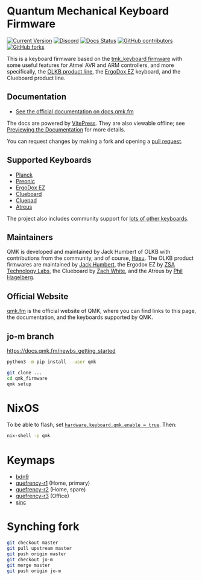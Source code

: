 # Quantum Mechanical Keyboard Firmware

[![Current Version](https://img.shields.io/github/tag/qmk/qmk_firmware.svg)](https://github.com/qmk/qmk_firmware/tags)
[![Discord](https://img.shields.io/discord/440868230475677696.svg)](https://discord.gg/qmk)
[![Docs Status](https://img.shields.io/badge/docs-ready-orange.svg)](https://docs.qmk.fm)
[![GitHub contributors](https://img.shields.io/github/contributors/qmk/qmk_firmware.svg)](https://github.com/qmk/qmk_firmware/pulse/monthly)
[![GitHub forks](https://img.shields.io/github/forks/qmk/qmk_firmware.svg?style=social&label=Fork)](https://github.com/qmk/qmk_firmware/)

This is a keyboard firmware based on the [tmk\_keyboard firmware](https://github.com/tmk/tmk_keyboard) with some useful features for Atmel AVR and ARM controllers, and more specifically, the [OLKB product line](https://olkb.com), the [ErgoDox EZ](https://ergodox-ez.com) keyboard, and the Clueboard product line.

## Documentation

* [See the official documentation on docs.qmk.fm](https://docs.qmk.fm)

The docs are powered by [VitePress](https://vitepress.dev/). They are also viewable offline; see [Previewing the Documentation](https://docs.qmk.fm/#/contributing?id=previewing-the-documentation) for more details.

You can request changes by making a fork and opening a [pull request](https://github.com/qmk/qmk_firmware/pulls).

## Supported Keyboards

* [Planck](/keyboards/planck/)
* [Preonic](/keyboards/preonic/)
* [ErgoDox EZ](/keyboards/ergodox_ez/)
* [Clueboard](/keyboards/clueboard/)
* [Cluepad](/keyboards/clueboard/17/)
* [Atreus](/keyboards/atreus/)

The project also includes community support for [lots of other keyboards](/keyboards/).

## Maintainers

QMK is developed and maintained by Jack Humbert of OLKB with contributions from the community, and of course, [Hasu](https://github.com/tmk). The OLKB product firmwares are maintained by [Jack Humbert](https://github.com/jackhumbert), the Ergodox EZ by [ZSA Technology Labs](https://github.com/zsa), the Clueboard by [Zach White](https://github.com/skullydazed), and the Atreus by [Phil Hagelberg](https://github.com/technomancy).

## Official Website

[qmk.fm](https://qmk.fm) is the official website of QMK, where you can find links to this page, the documentation, and the keyboards supported by QMK.

## jo-m branch

https://docs.qmk.fm/newbs_getting_started

```bash
python3 -m pip install --user qmk

git clone ...
cd qmk_firmware
qmk setup
```

# NixOS

To be able to flash, set [`hardware.keyboard.qmk.enable = true`](https://github.com/NixOS/nixpkgs/blob/master/nixos/modules/hardware/keyboard/qmk.nix).
Then:

```bash
nix-shell -p qmk
```

# Keymaps

- [bdn9](keyboards/keebio/bdn9/keymaps/jo_m/README.md)
- [quefrency-r1](keyboards/keebio/quefrency/keymaps/jo_m_rev1/README.md) (Home, primary)
- [quefrency-r2](keyboards/keebio/quefrency/keymaps/jo_m_rev2/README.md) (Home, spare)
- [quefrency-r3](keyboards/keebio/quefrency/keymaps/jo_m_rev3/README.md) (Office)
- [sinc](keyboards/keebio/sinc/keymaps/jo_m/README.md)

# Synching fork

```bash
git checkout master
git pull upstream master
git push origin master
git checkout jo-m
git merge master
git push origin jo-m
```
